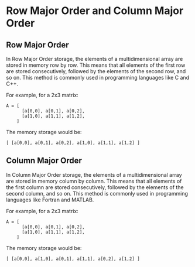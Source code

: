 # Row Major Order and Column Major Order

## Row Major Order

In Row Major Order storage, the elements of a multidimensional array are stored in memory row by row. This means that all elements of the first row are stored consecutively, followed by the elements of the second row, and so on. This method is commonly used in programming languages like C and C++.

For example, for a 2x3 matrix:

```
A = [
      [a[0,0], a[0,1], a[0,2],
      [a[1,0], a[1,1], a[1,2],
    ]
```

The memory storage would be:

```
[ [a[0,0], a[0,1], a[0,2], a[1,0], a[1,1], a[1,2] ]
```

## Column Major Order

In Column Major Order storage, the elements of a multidimensional array are stored in memory column by column. This means that all elements of the first column are stored consecutively, followed by the elements of the second column, and so on. This method is commonly used in programming languages like Fortran and MATLAB.

For example, for a 2x3 matrix:

```
A = [
      [a[0,0], a[0,1], a[0,2],
      [a[1,0], a[1,1], a[1,2],
    ]
```

The memory storage would be:

```
[ [a[0,0], a[1,0], a[0,1], a[1,1], a[0,2], a[1,2] ]
```

